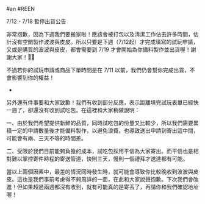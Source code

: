 #an #REEN 

7/12 - 7/18 暫停出貨公告

非常抱歉，因為下週我們要搬家啦！應該會被打包以及清潔工作佔去許多時間，估計沒有空閒製作波波與皮皮。所以只要是下週（7/12起）才完成填寫的試玩申請，又或是購買的波波與皮皮，都會需要到 7/19 才會開始為你備料製作並出貨喔！謝謝大家！🙇‍♂️

不過若你的試玩申請或商品下單時間是在 7/11 以前，我們仍會幫你完成出貨，不會影響到你的權益！

-

另外還有件事要和大家致歉！我們有收到部分反應，表示距離填完試玩表單已經快一週了，卻還沒有收到試吃包。在這裡和大家稍做說明：

一、由於我們希望提供新鮮的品質，同時試吃包的份量又比較少，所以我們需要累積一定的申請數量後才能備料製作，以避免浪費。也導致送出申請到寄出這中間，可能會有兩、三天不等的時間差。

二、受限於我們目前能夠負擔的成本，試吃包採用平信為大家寄出。而平信也是相對難以掌控寄件時程的寄送管道，快則三天，慢則一個禮拜才送達都有可能。

當以上兩個因素中，最差的情況同時發生時，就可能會導致你比較晚收到波波與皮皮。這也是我們事前考慮得不夠周詳的一面，在此和大家說聲抱歉。下次我們會改進！但如果超過兩週都沒有收到，就有可能真的是寄丟了，再請你和我們確認地址喔！
